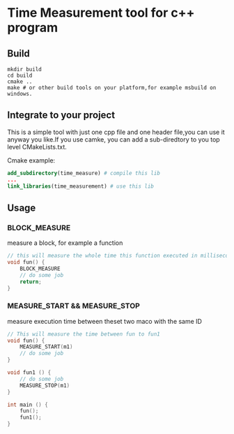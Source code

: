 # Time Measurement tool for c++ program

## Build

```shell
mkdir build
cd build
cmake ..
make # or other build tools on your platform,for example msbuild on windows.
```

## Integrate to your project

This is a simple tool with just one cpp file and one header file,you can use it anyway you like.If you use camke, you can add a sub-diredtory to you top level CMakeLists.txt.

Cmake example:

```cmake
add_subdirectory(time_measure) # compile this lib
...
link_libraries(time_measurement) # use this lib
```

## Usage

### BLOCK_MEASURE

measure a block, for example a function

```cpp
// this will measure the whole time this function executed in millisecond
void fun() {
    BLOCK_MEASURE
    // do some job
    return;
}
```

### MEASURE_START && MEASURE_STOP

measure execution time between theset two maco with the same ID

```cpp
// This will measure the time between fun to fun1
void fun() {
    MEASURE_START(m1)
    // do some job
}

void fun1 () {
    // do some job
    MEASURE_STOP(m1)
}

int main () {
    fun();
    fun1();
}
```
